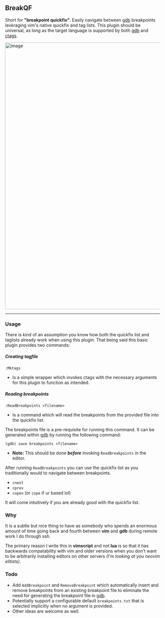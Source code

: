 ## BreakQF

Short for **"breakpoint quickfix"**. Easily navigate between [gdb](https://www.gnu.org/savannah-checkouts/gnu/gdb/index.html) breakpoints leveraging vim's native quickfix and tag lists. This plugin should be universal, as long as the target language is supported by both [gdb](https://www.gnu.org/savannah-checkouts/gnu/gdb/index.html) and [ctags](https://github.com/universal-ctags/ctags).

<img width="1438" height="868" alt="image" src="https://github.com/user-attachments/assets/65a31c65-cc14-458b-a8b9-9e7d59432888" />

*****

### Usage
There is kind of an assumption you know how both the quickfix list and taglists already work when using this plugin. That being said this basic plugin provides two commands:

##### Creating tagfile
```
:Mktags
```
- Is a simple wrapper which invokes ctags with the necessary arguments for this plugin to function as intended.

##### Reading breakpoints
```
:ReadBreakpoints <filename>
```
- Is a command which will read the breakpoints from the provided file into the quickfix list.

The breakpoints file is a pre-requisite for running this command. It can be generated within [gdb](https://www.gnu.org/savannah-checkouts/gnu/gdb/index.html) by running the following command:
```
(gdb) save breakpoints <filename>
```
- **Note:** This should be done ***before*** invoking `ReadBreakpoints` in the editor.

After running `ReadBreakpoints` you can use the quickfix list as you traditionally would to navigate between breakpoints.
- `cnext`
- `cprev`
- `copen` (or `cope` if ur based lol)

It will come intuitively if you are already good with the quickfix list.

### Why
It is a subtle but nice thing to have as somebody who spends an enormous amount of time going back and fourth between **vim** and **gdb** during remote work I do through ssh.

The primary reason I write this in **vimscript** and not **lua** is so that it has backwards compatability with vim and older versions when you don't want to be arbitrarily installing editors on other servers *(I'm looking at you neovim elitists)*.

### Todo
- Add `AddBreakpoint` and `RemoveBreakpoint` which automatically insert and remove breakpoints from an existing breakpoint file to eliminate the need for generating the breakpoint file in [gdb](https://www.gnu.org/savannah-checkouts/gnu/gdb/index.html).
- Potentially support a configurable default `breakpoints.txt` that is selected implicitly when no argument is provided.
- Other ideas are welcome as well.
